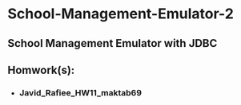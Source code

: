 # School-Management-Emulator-2

## School Management Emulator with JDBC

## Homwork(s):

- ### Javid_Rafiee_HW11_maktab69



